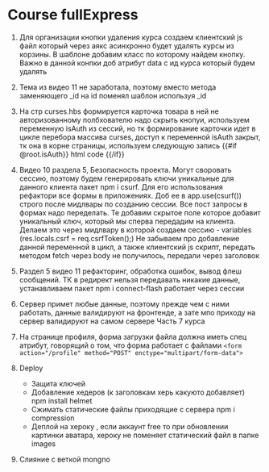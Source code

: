 # Course fullExpress

1. Для организации кнопки удаления курса создаем клиентский js файл который через аякс асинхронно будет удалять курсы из корзины. В шаблоне добавим класс по которому найдем кнопку. Важно в данной конпки доб атрибут data с ид курса который будем удалять

2. Тема из видео 11 не заработала, поэтому вместо метода заменяющего \_id на id поменял шаблон используя \_id

3. На стр curses.hbs формируется карточка товара в ней не авторизованному полбхователю надо скрыть кнопуи, используем переменную isAuth из сессий, но тк формирование карточки идет в цикле перебора массива curses, доступ к переменной isAuth закрыт, тк она в корне страницы, используем следующую запись {{#if @root.isAuth}} html code {{/if}}

4. Видео 10 раздела 5, Безопасность проекта. Могут своровать сессию, поэтому будем генерировать ключи уникальные для данного клиента пакет npm i csurf. Для его использования рефактори все формы в приложениях. Доб ее в app.use(csurf()) строго после мидлвары по созданию сессии. Все пост запросы в формах надо переделать. Те добавим скрытое поле которое добавит уникальный ключ, который мы сперва передадим на клиента. Делаем это через мидлвару в которой создаем сессию - variables (res.locals.csrf = req.csrfToken();)
Не забываем про добавление данной переменной в цикл, а также клиентский js скрипт, передать методом fetch через body не получилось, передали через заголовок

5. Раздел 5 видео 11 рефакторинг, обработка ошибок, вывод флеш сообщений. ТК в редирект нельзя передавать никакие данные, устанавливаем пакет npm i connect-flash работает через сессии

6. Сервер примет любые данные, поэтому прежде чем с ними работать, данные валидируют на фронтенде, а зате мпо приходу на сервер валидируют на самом сервере Часть 7 курса

7. На странице профиля, форма загрузки файла должна иметь спец атрибут, говорящий о том, что форма работает с файлами ```<form action="/profile" method="POST" enctype="multipart/form-data">```

8. Deploy  
    - Защита ключей
    - Добавление хедеров (к заголовкам херь какуюто добавляет) npm install helmet  
    - Сжимать статические файлы приходящие с сервера npm i compression
    - Деплой на хероку , если аккаунт free то при обновлении картинки аватара, хероку не поменяет статический файл в папке images

9. Слияние с веткой mongno
